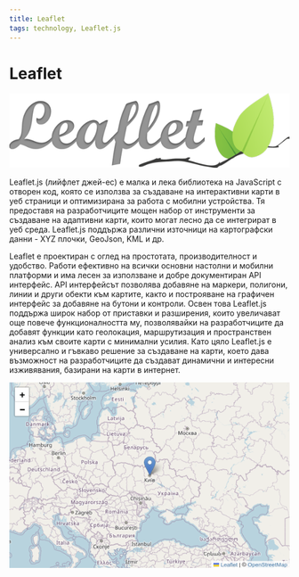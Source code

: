 ```yaml
---
title: Leaflet
tags: technology, Leaflet.js
---
```


# Leaflet

![Leaflet лого](./img/leaflet_logo.png)


Leaflet.js (лийфлет джей-ес) е малка и лека библиотека на JavaScript с отворен код, която се използва за създаване на интерактивни карти в уеб страници и оптимизирана за работа с мобилни устройства. Тя предоставя на разработчиците мощен набор от инструменти за създаване на адаптивни карти, които могат лесно да се интегрират в уеб среда. Leaflet.js поддържа различни източници на картографски данни - XYZ плочки, GeoJson, KML и др.

Leaflet е проектиран с оглед на простотата, производителност и удобство. Работи ефективно на всички основни настолни и мобилни платформи и има лесен за използване и добре документиран API интерфейс. API интерфейсът позволява добавяне на маркери, полигони, линии и други обекти към картите, както и построяване на графичен интерфейс за добавяне на бутони и контроли. Освен това Leaflet.js поддържа широк набор от приставки и разширения, които увеличават още повече функционалността му, позволявайки на разработчиците да добавят функции като геолокация, маршрутизация и пространствен анализ към своите карти с минимални усилия. Като цяло Leaflet.js е универсално и гъвкаво решение за създаване на карти, което дава възможност на разработчиците да създават динамични и интересни изживявания, базирани на карти в интернет.

![Leaflet в действие](./img/leaflet_demo.png)